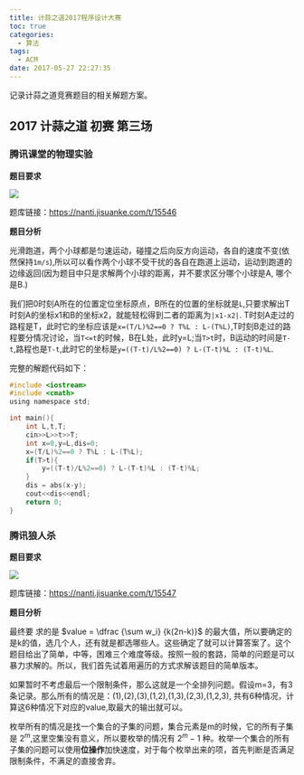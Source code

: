```yaml
---
title: 计蒜之道2017程序设计大赛
toc: true
categories:
  - 算法
tags:
  - ACM
date: 2017-05-27 22:27:35
---
```


记录计蒜之道竞赛题目的相关解题方案。

<!-- more -->

## 2017 计蒜之道 初赛 第三场

### 腾讯课堂的物理实验

**题目要求**

![](2017-05-27_223022.png)

题库链接：<https://nanti.jisuanke.com/t/15546>

**题目分析**

光滑跑道，两个小球都是匀速运动，碰撞之后向反方向运动，各自的速度不变(依然保持`1m/s`),所以可以看作两个小球不受干扰的各自在跑道上运动，运动到跑道的边缘返回(因为题目中只是求解两个小球的距离，并不要求区分哪个小球是A, 哪个是B.)

我们把0时刻A所在的位置定位坐标原点，B所在的位置的坐标就是`L`,只要求解出T时刻A的坐标x1和B的坐标x2，就能轻松得到二者的距离为`|x1-x2|`.
T时刻A走过的路程是T，此时它的坐标应该是`x=(T/L)%2==0 ? T%L : L-(T%L)`,T时刻B走过的路程要分情况讨论，当`T<=t`的时候，B在L处，此时y=L;当`T>t`时，B运动的时间是`T-t`,路程也是`T-t`,此时它的坐标是`y=((T-t)/L%2==0) ? L-(T-t)%L : (T-t)%L`.

完整的解题代码如下：

```c
#include <iostream>
#include <cmath>
using namespace std;

int main(){
    int L,t,T;
    cin>>L>>t>>T;
    int x=0,y=L,dis=0;
    x=(T/L)%2==0 ? T%L : L-(T%L);
    if(T>t){
        y=((T-t)/L%2==0) ? L-(T-t)%L : (T-t)%L;
    }
    dis = abs(x-y);
    cout<<dis<<endl;
    return 0;
}
```

###  腾讯狼人杀

**题目要求**

![](2017-05-27_224751.png)

题库链接：<https://nanti.jisuanke.com/t/15547>

**题目分析**

最终要 求的是 $value = \dfrac {\sum w_i} {k(2n-k)}$ 的最大值，所以要确定的是k的值，选几个人，还有就是都选哪些人。这些确定了就可以计算答案了。这个题目给出了简单，中等，困难三个难度等级。按照一般的套路，简单的问题是可以暴力求解的。所以，我们首先试着用遍历的方式求解该题目的简单版本。

如果暂时不考虑最后一个限制条件，那么这就是一个全排列问题。假设m=3，有3条记录。那么所有的情况是：(1),(2),(3),(1,2),(1,3),(2,3),(1,2,3), 共有6种情况，计算这6种情况下对应的value,取最大的输出就可以。

枚举所有的情况是找一个集合的子集的问题，集合元素是m的时候，它的所有子集是 $2^m$,这里空集没有意义，所以要枚举的情况有 $2^m-1$ 种。枚举一个集合的所有子集的问题可以使用**位操作**加快速度，对于每个枚举出来的项，首先判断是否满足限制条件，不满足的直接舍弃。

